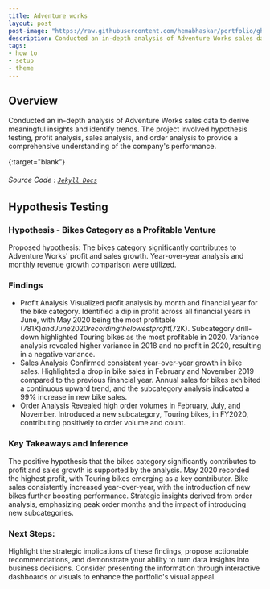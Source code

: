 ```yaml
---
title: Adventure works
layout: post
post-image: "https://raw.githubusercontent.com/hemabhaskar/portfolio/gh-pages/assets/images/Adventuresales_Order.png"
description: Conducted an in-depth analysis of Adventure Works sales data to derive meaningful insights and identify trends. The project involved hypothesis testing, profit analysis, sales analysis, and order analysis to provide a comprehensive understanding of the company's performance.
tags:
- how to
- setup
- theme
---
```


## Overview
Conducted an in-depth analysis of Adventure Works sales data to derive meaningful insights and identify trends. The project involved hypothesis testing, profit analysis, sales analysis, and order analysis to provide a comprehensive understanding of the company's performance.

{:target="blank"}
###### Source Code : [`Jekyll Docs`](https://jekyllrb.com/docs/)

## Hypothesis Testing
### Hypothesis - Bikes Category as a Profitable Venture

Proposed hypothesis: The bikes category significantly contributes to Adventure Works' profit and sales growth.
Year-over-year analysis and monthly revenue growth comparison were utilized.

### Findings
* Profit Analysis
Visualized profit analysis by month and financial year for the bike category.
Identified a dip in profit across all financial years in June, with May 2020 being the most profitable ($781K) and June 2020 recording the lowest profit ($72K).
Subcategory drill-down highlighted Touring bikes as the most profitable in 2020.
Variance analysis revealed higher variance in 2018 and no profit in 2020, resulting in a negative variance.
* Sales Analysis
Confirmed consistent year-over-year growth in bike sales.
Highlighted a drop in bike sales in February and November 2019 compared to the previous financial year.
Annual sales for bikes exhibited a continuous upward trend, and the subcategory analysis indicated a 99% increase in new bike sales.
* Order Analysis
Revealed high order volumes in February, July, and November.
Introduced a new subcategory, Touring bikes, in FY2020, contributing positively to order volume and count.

### Key Takeaways and Inference
The positive hypothesis that the bikes category significantly contributes to profit and sales growth is supported by the analysis.
May 2020 recorded the highest profit, with Touring bikes emerging as a key contributor.
Bike sales consistently increased year-over-year, with the introduction of new bikes further boosting performance.
Strategic insights derived from order analysis, emphasizing peak order months and the impact of introducing new subcategories.
### Next Steps:
Highlight the strategic implications of these findings, propose actionable recommendations, and demonstrate your ability to turn data insights into business decisions. Consider presenting the information through interactive dashboards or visuals to enhance the portfolio's visual appeal.